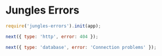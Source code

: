 # Jungles Errors

```js
require('jungles-errors').init(app);
```

```js
next({ type: 'http', error: 404 });
```

```js
next({ type: 'database', error: 'Connection problems' });
```
